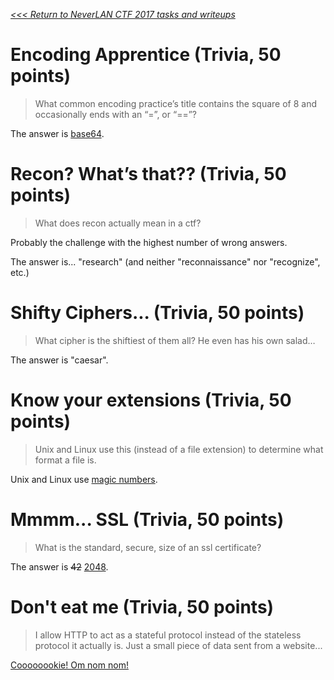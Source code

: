 _[<<< Return to NeverLAN CTF 2017 tasks and writeups](/CTF-Jeopardy/2017-neverlanctf)_

# Encoding Apprentice (Trivia, 50 points)
>What common encoding practice’s title contains
the square of 8 and occasionally ends with an “=”, or “==”?

The answer is [base64](https://en.wikipedia.org/wiki/Base64).

# Recon? What’s that?? (Trivia, 50 points)
>What does recon actually mean in a ctf?

Probably the challenge with the highest number of wrong answers.

The answer is... "research" (and neither "reconnaissance" nor "recognize", etc.)

# Shifty Ciphers... (Trivia, 50 points)
>What cipher is the shiftiest of them all? He even has his own salad…

The answer is "caesar".

# Know your extensions (Trivia, 50 points)
>Unix and Linux use this (instead of a file extension) to determine what format a file is.

Unix and Linux use [magic numbers](https://en.wikipedia.org/wiki/List_of_file_signatures).

# Mmmm... SSL (Trivia, 50 points)
>What is the standard, secure, size of an ssl certificate?

The answer is ~~42~~ [2048](https://github.com/openssl/openssl/commit/44e0c2bae4bfd87d770480902618dbccde84fd81).

# Don't eat me (Trivia, 50 points)
>I allow HTTP to act as a stateful protocol instead of the
stateless protocol it actually is. Just a small piece of data sent from a website...

[Coooooookie! Om nom nom!](https://www.youtube.com/watch?v=_OKGUAbpj5k)

